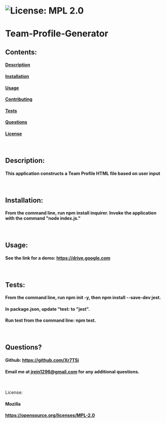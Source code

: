 

 # ![License: MPL 2.0](https://img.shields.io/badge/License-MPL%202.0-brightgreen.svg)

  # Team-Profile-Generator

  ## Contents:
  #### [Description](#description:)
  #### [Installation](#installation:)
  #### [Usage](#usage;)
  #### [Contributing](#contributing:)
  #### [Tests](#tests:)
  #### [Questions](#questions:)
  #### [License](#license:)
  &nbsp;
  
  ## Description: 

  #### This application constructs a Team Profile HTML file based on user input
  &nbsp;

  ## Installation: 

  #### From the command line, run npm install inquirer. Invoke the application with the command "node index.js."
  &nbsp;

  ## Usage: 

  #### See the link for a demo: https://drive.google.com
  &nbsp;

  ## Tests: 

  #### From the command line,  run npm init -y,  then  npm install --save-dev jest.
  #### In package.json, update "test: to "jest".
  #### Run test from the command line: npm test.
  &nbsp;
  
  ## Questions?

  #### Github: https://github.com/Xr7TSi
  #### Email me at jrein1296@gmail.com for any additional questions.
  &nbsp;

  License:
  #### Mozilla
  #### https://opensource.org/licenses/MPL-2.0